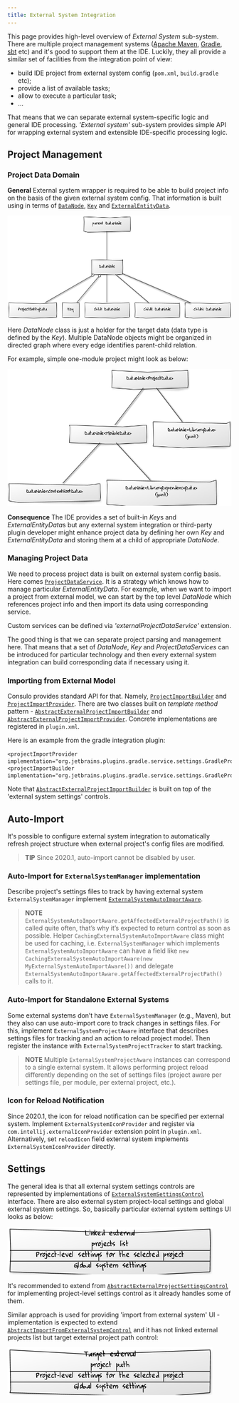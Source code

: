 ```yaml
---
title: External System Integration
---
```

<!-- Copyright 2000-2020 JetBrains s.r.o. and other contributors. Use of this source code is governed by the Apache 2.0 license that can be found in the LICENSE file. -->

This page provides high-level overview of *External System* sub-system.
There are multiple project management systems ([Apache Maven](https://maven.apache.org/), [Gradle](https://www.gradle.org/), [sbt](https://www.scala-sbt.org/) etc) and it's good to support them at the IDE.
Luckily, they all provide a similar set of facilities from the integration point of view:
* build IDE project from external system config (`pom.xml`, `build.gradle` etc);
* provide a list of available tasks;
* allow to execute a particular task;
* ...

That means that we can separate external system-specific logic and general IDE processing. *'External system'* sub-system provides simple API for wrapping external system and extensible IDE-specific processing logic.

## Project Management

### Project Data Domain

**General**
External system wrapper is required to be able to build project info on the basis of the given external system config.
That information is built using in terms of [`DataNode`](upsource:///platform/external-system-api/src/com/intellij/openapi/externalSystem/model/DataNode.java), [`Key`](upsource:///platform/external-system-api/src/com/intellij/openapi/externalSystem/model/Key.java) and [`ExternalEntityData`](upsource:///platform/external-system-api/src/com/intellij/openapi/externalSystem/model/project/ExternalEntityData.java).

![DataNode](/reference_guide/img/data-node.png)

Here *DataNode* class is just a holder for the target data (data type is defined by the *Key*).
Multiple DataNode objects might be organized in directed graph where every edge identifies parent-child relation.

For example, simple one-module project might look as below:

![DataNode Example](/reference_guide/img/data-node-example.png)


**Consequence**
The IDE provides a set of built-in *Key*s and *ExternalEntityData*s but any external system integration or third-party plugin developer might enhance project data by defining her own *Key* and *ExternalEntityData* and storing them at a child of appropriate *DataNode*.

### Managing Project Data

We need to process project data is built on external system config basis.
Here comes [`ProjectDataService`](upsource:///platform/external-system-api/src/com/intellij/openapi/externalSystem/service/project/manage/ProjectDataService.java).
It is a strategy which knows how to manage particular *ExternalEntityData*.
For example, when we want to import a project from external model, we can start by the top level *DataNode* which references project info and then import its data using corresponding service.

Custom services can be defined via *'externalProjectDataService'* extension.

The good thing is that we can separate project parsing and management here.
That means that a set of *DataNode*, *Key* and *ProjectDataServices* can be introduced for particular technology and then every external system integration can build corresponding data if necessary using it.

### Importing from External Model

Consulo provides standard API for that.
Namely, [`ProjectImportBuilder`](upsource:///java/idea-ui/src/com/intellij/projectImport/ProjectImportBuilder.java) and [`ProjectImportProvider`](upsource:///java/idea-ui/src/com/intellij/projectImport/ProjectImportProvider.java).
There are two classes built on *template method* pattern - [`AbstractExternalProjectImportBuilder`](upsource:///java/idea-ui/src/com/intellij/openapi/externalSystem/service/project/wizard/AbstractExternalProjectImportBuilder.java) and [`AbstractExternalProjectImportProvider`](upsource:///java/idea-ui/src/com/intellij/openapi/externalSystem/service/project/wizard/AbstractExternalProjectImportProvider.java).
Concrete implementations are registered in `plugin.xml`.

Here is an example from the gradle integration plugin:

    <projectImportProvider implementation="org.jetbrains.plugins.gradle.service.settings.GradleProjectImportProvider"/>
    <projectImportBuilder implementation="org.jetbrains.plugins.gradle.service.settings.GradleProjectImportBuilder"/>

Note that [`AbstractExternalProjectImportBuilder`](upsource:///java/idea-ui/src/com/intellij/openapi/externalSystem/service/project/wizard/AbstractExternalProjectImportBuilder.java) is built on top of the 'external system settings' controls.

## Auto-Import

It's possible to configure external system integration to automatically refresh project structure when external project's config files are modified.

> **TIP** Since 2020.1, auto-import cannot be disabled by user.

### Auto-Import for `ExternalSystemManager` implementation

Describe project's settings files to track by having external system `ExternalSystemManager` implement [`ExternalSystemAutoImportAware`](upsource:///platform/external-system-api/src/com/intellij/openapi/externalSystem/ExternalSystemAutoImportAware.java).

> **NOTE** `ExternalSystemAutoImportAware.getAffectedExternalProjectPath()` is called quite often, that’s why it’s expected to return control as soon as possible.
> Helper `CachingExternalSystemAutoImportAware` class might be used for caching, i.e. `ExternalSystemManager` which implements `ExternalSystemAutoImportAware` can have a field like `new CachingExternalSystemAutoImportAware(new MyExternalSystemAutoImportAware())` and delegate `ExternalSystemAutoImportAware.getAffectedExternalProjectPath()` calls to it.

### Auto-Import for Standalone External Systems

Some external systems don’t have `ExternalSystemManager` (e.g., Maven), but they also can use auto-import core to track changes in settings files.
For this, implement `ExternalSystemProjectAware` interface that describes settings files for tracking and an action to reload project model.
Then register the instance with `ExternalSystemProjectTracker` to start tracking.

> **NOTE** Multiple `ExternalSystemProjectAware` instances can correspond to a single external system.
> It allows performing project reload differently depending on the set of settings files (project aware per settings file, per module, per external project, etc.).


### Icon for Reload Notification
Since 2020.1, the icon for reload notification can be specified per external system.
Implement `ExternalSystemIconProvider` and register via `com.intellij.externalIconProvider` extension point in `plugin.xml`.
Alternatively, set `reloadIcon` field external system implements `ExternalSystemIconProvider` directly.


## Settings

The general idea is that all external system settings controls are represented by implementations of [`ExternalSystemSettingsControl`](upsource:///platform/external-system-impl/src/com/intellij/openapi/externalSystem/util/ExternalSystemSettingsControl.java) interface.
There are also external system project-local settings and global external system settings.
So, basically particular external system settings UI looks as below:

![Configurable](/reference_guide/img/configurable.png)

It's recommended to extend from [`AbstractExternalProjectSettingsControl`](upsource:///platform/external-system-impl/src/com/intellij/openapi/externalSystem/service/settings/AbstractExternalProjectSettingsControl.java) for implementing project-level settings control as it already handles some of them.

Similar approach is used for providing 'import from external system' UI - implementation is expected to extend [`AbstractImportFromExternalSystemControl`](upsource:///java/idea-ui/src/com/intellij/openapi/externalSystem/service/settings/AbstractImportFromExternalSystemControl.java) and it has not linked external projects list but target external project path control:

![Import from external system](/reference_guide/img/import.png)
